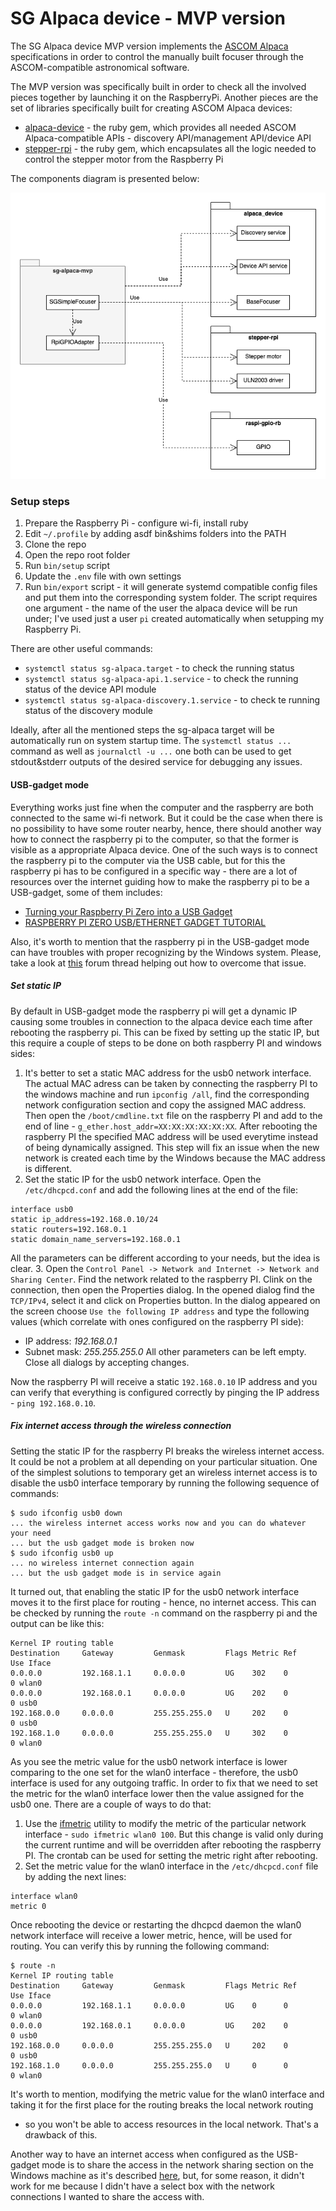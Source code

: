 # SG Alpaca device - MVP version

The SG Alpaca device MVP version implements the [ASCOM
Alpaca](https://www.ascom-standards.org/Developer/Alpaca.htm) specifications in
order to control the manually built focuser through the ASCOM-compatible
astronomical software.

The MVP version was specifically built in order to check all the involved
pieces together by launching it on the RaspberryPi. Another pieces are the set
of libraries specifically built for creating ASCOM Alpaca devices:

- [alpaca-device](https://github.com/sergio1990/alpaca-device) - the ruby gem,
  which provides all needed ASCOM Alpaca-compatible APIs - discovery
API/management API/device API
- [stepper-rpi](https://github.com/sergio1990/stepper_rpi) - the ruby gem,
  which encapsulates all the logic needed to control the stepper motor from the
Raspberry Pi

The components diagram is presented below:

![components](imgs/components.png)

### Setup steps

1. Prepare the Raspberry Pi - configure wi-fi, install ruby
2. Edit `~/.profile` by adding asdf bin&shims folders into the PATH
3. Clone the repo
4. Open the repo root folder
5. Run `bin/setup` script
6. Update the `.env` file with own settings
7. Run `bin/export` script - it will generate systemd compatible config files
and put them into the corresponding system folder. The script  requires one
argument - the name of the user the alpaca device will be run under; I've used
just a user `pi` created automatically when setupping my Raspberry Pi.

There are other useful commands:

- `systemctl status sg-alpaca.target` - to check the running status
- `systemctl status sg-alpaca-api.1.service` - to check the running status of
  the device API module
- `systemctl status sg-alpaca-discovery.1.service` - to check te running status
  of the discovery module

Ideally, after all the mentioned steps the sg-alpaca target will be
automatically run on system startup time. The `systemctl status ...` command as
well as `journalctl -u ...` one both can be used to get stdout&stderr outputs
of the desired service for debugging any issues.

#### USB-gadget mode

Everything works just fine when the computer and the raspberry are both
connected to the same wi-fi network. But it could be the case when there is no
possibility to have some router nearby, hence, there should another way how to
connect the raspberry pi to the computer, so that the former is visible as a
appropriate Alpaca device. One of the such ways is to connect the raspberry pi
to the computer via the USB cable, but for this the raspberry pi has to be
configured in a specific way - there are a lot of resources over the internet
guiding how to make the raspberry pi to be a USB-gadget, some of them includes:

- [Turning your Raspberry Pi Zero into a USB
  Gadget](https://learn.adafruit.com/turning-your-raspberry-pi-zero-into-a-usb-gadget)
- [RASPBERRY PI ZERO USB/ETHERNET GADGET
  TUTORIAL](https://www.circuitbasics.com/raspberry-pi-zero-ethernet-gadget/)

Also, it's worth to mention that the raspberry pi in the USB-gadget mode can
have troubles with proper recognizing by the Windows system. Please, take a
look at [this](https://forums.raspberrypi.com/viewtopic.php?t=245184) forum
thread helping out how to overcome that issue.

##### Set static IP

By default in USB-gadget mode the raspberry pi will get a dynamic IP causing
some troubles in connection to the alpaca device each time after rebooting the
raspberry pi. This can be fixed by setting up the static IP, but this require a
couple of steps to be done on both raspberry PI and windows sides:

1. It's better to set a static MAC address for the usb0 network interface. The
   actual MAC adress can be taken by connecting the raspberry PI to the windows
machine and run `ipconfig /all`, find the corresponding network configuration
section and copy the assigned MAC address. Then open the `/boot/cmdline.txt`
file on the raspberry PI and add to the end of line -
`g_ether.host_addr=XX:XX:XX:XX:XX:XX`. After rebooting the raspberry PI the
specified MAC address will be used everytime instead of being dynamically
assigned. This step will fix an issue when the new network is created each time
by the Windows because the MAC address is different.
2. Set the static IP for the usb0 network interface. Open the
   `/etc/dhcpcd.conf` and add the following lines at the end of the file:
```
interface usb0
static ip_address=192.168.0.10/24
static routers=192.168.0.1
static domain_name_servers=192.168.0.1
```
All the parameters can be different according to your needs, but the idea is clear.
3. Open the `Control Panel -> Network and Internet -> Network and Sharing
   Center`. Find the network related to the raspberry PI. Clink on the
connection, then open the Properties dialog. In the opened dialog find the
`TCP/IPv4`, select it and click on Properties button. In the dialog appeared on
the screen choose `Use the following IP address` and type the following values
(which correlate with ones configured on the raspberry PI side):
- IP address: _192.168.0.1_
- Subnet mask: _255.255.255.0_
All other parameters can be left empty. Close all dialogs by accepting changes.

Now the raspberry PI will receive a static `192.168.0.10` IP address and you
can verify that everything is configured correctly by pinging the IP address -
`ping 192.168.0.10`.

##### Fix internet access through the wireless connection

Setting the static IP for the raspberry PI breaks the wireless internet access.
It could be not a problem at all depending on your particular situation. One of
the simplest solutions to temporary get an wireless internet access is to
disable the usb0 interface temporary by running the following sequence of
commands:

```
$ sudo ifconfig usb0 down
... the wireless internet access works now and you can do whatever your need
... but the usb gadget mode is broken now
$ sudo ifconfig usb0 up
... no wireless internet connection again
... but the usb gadget mode is in service again
```

It turned out, that enabling the static IP for the usb0 network interface moves
it to the first place for routing - hence, no internet access. This can be
checked by running the `route -n` command on the raspberry pi and the output
can be like this:

```
Kernel IP routing table
Destination     Gateway         Genmask         Flags Metric Ref    Use Iface
0.0.0.0         192.168.1.1     0.0.0.0         UG    302    0        0 wlan0
0.0.0.0         192.168.0.1     0.0.0.0         UG    202    0        0 usb0
192.168.0.0     0.0.0.0         255.255.255.0   U     202    0        0 usb0
192.168.1.0     0.0.0.0         255.255.255.0   U     302    0        0 wlan0
```

As you see the metric value for the usb0 network interface is lower comparing
to the one set for the wlan0 interface - therefore, the usb0 interface is used
for any outgoing traffic. In order to fix that we need to set the metric for
the wlan0 interface lower then the value assigned for the usb0 one. There are a
couple of ways to do that:

1. Use the
   [ifmetric](https://manpages.ubuntu.com/manpages/trusty/man8/ifmetric.8.html)
utility to modify the metric of the particular network interface - `sudo
ifmetric wlan0 100`. But this change is valid only during the current runtime
and will be overridden after rebooting the raspberry PI. The crontab can be
used for setting the metric right after rebooting.
2. Set the metric value for the wlan0 interface in the `/etc/dhcpcd.conf` file by adding the next lines:
```
interface wlan0
metric 0
```
Once rebooting the device or restarting the dhcpcd daemon the wlan0 network
interface will receive a lower metric, hence, will be used for routing. You can
verify this by running the following command:
```
$ route -n
Kernel IP routing table
Destination     Gateway         Genmask         Flags Metric Ref    Use Iface
0.0.0.0         192.168.1.1     0.0.0.0         UG    0      0        0 wlan0
0.0.0.0         192.168.0.1     0.0.0.0         UG    202    0        0 usb0
192.168.0.0     0.0.0.0         255.255.255.0   U     202    0        0 usb0
192.168.1.0     0.0.0.0         255.255.255.0   U     0      0        0 wlan0
```

It's worth to mention, modifying the metric value for the wlan0 interface and
taking it for the first place for the routing breaks the local network routing
- so you won't be able to access resources in the local network. That's a
drawback of this.

Another way to have an internet access when configured as the USB-gadget mode
is to share the access in the network sharing section on the Windows machine as
it's described
[here](https://learn.adafruit.com/turning-your-raspberry-pi-zero-into-a-usb-gadget/ethernet-tweaks),
but, for some reason, it didn't work for me because I didn't have a select box
with the network connections I wanted to share the access with.
